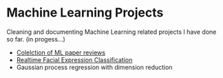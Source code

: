 # Machine Learning Projects

Cleaning and documenting Machine Learning related projects I have done so far. (in progess...)

- [Colelction of ML paper reviews](./PaperReview/README.md)
- [Realtime Facial Expression Classification](./FacialExpression/FacialExpression.md)
- Gaussian process regression with dimension reduction

